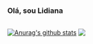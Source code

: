 ### Olá, sou Lidiana 


##

<a href="https://github.com/Lidianacosta/github-readme-stats"><img align="center" src="https://github-readme-stats.vercel.app/api?username=Lidianacosta&show_icons=true&include_all_commits=true&theme=dark&hide_border=true" alt="Anurag's github stats" /></a> 
<a href="https://github.com/Lidianacosta/github-readme-stats"><img align="center" src="https://github-readme-stats.vercel.app/api/top-langs/?username=Lidianacosta&layout=compact&theme=dark&hide_border=true" /></a> 

##











